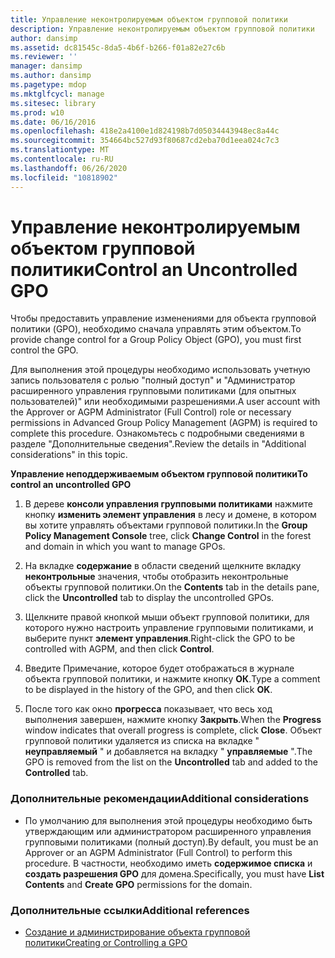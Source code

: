 ```yaml
---
title: Управление неконтролируемым объектом групповой политики
description: Управление неконтролируемым объектом групповой политики
author: dansimp
ms.assetid: dc81545c-8da5-4b6f-b266-f01a82e27c6b
ms.reviewer: ''
manager: dansimp
ms.author: dansimp
ms.pagetype: mdop
ms.mktglfcycl: manage
ms.sitesec: library
ms.prod: w10
ms.date: 06/16/2016
ms.openlocfilehash: 418e2a4100e1d824198b7d05034443948ec8a44c
ms.sourcegitcommit: 354664bc527d93f80687cd2eba70d1eea024c7c3
ms.translationtype: MT
ms.contentlocale: ru-RU
ms.lasthandoff: 06/26/2020
ms.locfileid: "10818902"
---
```

# <span data-ttu-id="b9d12-103">Управление неконтролируемым объектом групповой политики</span><span class="sxs-lookup"><span data-stu-id="b9d12-103">Control an Uncontrolled GPO</span></span>


<span data-ttu-id="b9d12-104">Чтобы предоставить управление изменениями для объекта групповой политики (GPO), необходимо сначала управлять этим объектом.</span><span class="sxs-lookup"><span data-stu-id="b9d12-104">To provide change control for a Group Policy Object (GPO), you must first control the GPO.</span></span>

<span data-ttu-id="b9d12-105">Для выполнения этой процедуры необходимо использовать учетную запись пользователя с ролью "полный доступ" и "Администратор расширенного управления групповыми политиками (для опытных пользователей)" или необходимыми разрешениями.</span><span class="sxs-lookup"><span data-stu-id="b9d12-105">A user account with the Approver or AGPM Administrator (Full Control) role or necessary permissions in Advanced Group Policy Management (AGPM) is required to complete this procedure.</span></span> <span data-ttu-id="b9d12-106">Ознакомьтесь с подробными сведениями в разделе "Дополнительные сведения".</span><span class="sxs-lookup"><span data-stu-id="b9d12-106">Review the details in "Additional considerations" in this topic.</span></span>

**<span data-ttu-id="b9d12-107">Управление неподдерживаемым объектом групповой политики</span><span class="sxs-lookup"><span data-stu-id="b9d12-107">To control an uncontrolled GPO</span></span>**

1.  <span data-ttu-id="b9d12-108">В дереве **консоли управления групповыми политиками** нажмите кнопку **изменить элемент управления** в лесу и домене, в котором вы хотите управлять объектами групповой политики.</span><span class="sxs-lookup"><span data-stu-id="b9d12-108">In the **Group Policy Management Console** tree, click **Change Control** in the forest and domain in which you want to manage GPOs.</span></span>

2.  <span data-ttu-id="b9d12-109">На вкладке **содержание** в области сведений щелкните вкладку **неконтрольные** значения, чтобы отобразить неконтрольные объекты групповой политики.</span><span class="sxs-lookup"><span data-stu-id="b9d12-109">On the **Contents** tab in the details pane, click the **Uncontrolled** tab to display the uncontrolled GPOs.</span></span>

3.  <span data-ttu-id="b9d12-110">Щелкните правой кнопкой мыши объект групповой политики, для которого нужно настроить управление групповыми политиками, и выберите пункт **элемент управления**.</span><span class="sxs-lookup"><span data-stu-id="b9d12-110">Right-click the GPO to be controlled with AGPM, and then click **Control**.</span></span>

4.  <span data-ttu-id="b9d12-111">Введите Примечание, которое будет отображаться в журнале объекта групповой политики, и нажмите кнопку **ОК**.</span><span class="sxs-lookup"><span data-stu-id="b9d12-111">Type a comment to be displayed in the history of the GPO, and then click **OK**.</span></span>

5.  <span data-ttu-id="b9d12-112">После того как окно **прогресса** показывает, что весь ход выполнения завершен, нажмите кнопку **Закрыть**.</span><span class="sxs-lookup"><span data-stu-id="b9d12-112">When the **Progress** window indicates that overall progress is complete, click **Close**.</span></span> <span data-ttu-id="b9d12-113">Объект групповой политики удаляется из списка на вкладке " **неуправляемый** " и добавляется на вкладку " **управляемые** ".</span><span class="sxs-lookup"><span data-stu-id="b9d12-113">The GPO is removed from the list on the **Uncontrolled** tab and added to the **Controlled** tab.</span></span>

### <span data-ttu-id="b9d12-114">Дополнительные рекомендации</span><span class="sxs-lookup"><span data-stu-id="b9d12-114">Additional considerations</span></span>

-   <span data-ttu-id="b9d12-115">По умолчанию для выполнения этой процедуры необходимо быть утверждающим или администратором расширенного управления групповыми политиками (полный доступ).</span><span class="sxs-lookup"><span data-stu-id="b9d12-115">By default, you must be an Approver or an AGPM Administrator (Full Control) to perform this procedure.</span></span> <span data-ttu-id="b9d12-116">В частности, необходимо иметь **содержимое списка** и **создать разрешения GPO** для домена.</span><span class="sxs-lookup"><span data-stu-id="b9d12-116">Specifically, you must have **List Contents** and **Create GPO** permissions for the domain.</span></span>

### <span data-ttu-id="b9d12-117">Дополнительные ссылки</span><span class="sxs-lookup"><span data-stu-id="b9d12-117">Additional references</span></span>

-   [<span data-ttu-id="b9d12-118">Создание и администрирование объекта групповой политики</span><span class="sxs-lookup"><span data-stu-id="b9d12-118">Creating or Controlling a GPO</span></span>](creating-or-controlling-a-gpo-agpm40-app.md)

 

 





